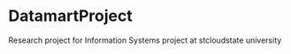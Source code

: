 DatamartProject
===============

Research project for Information Systems project at stcloudstate university
